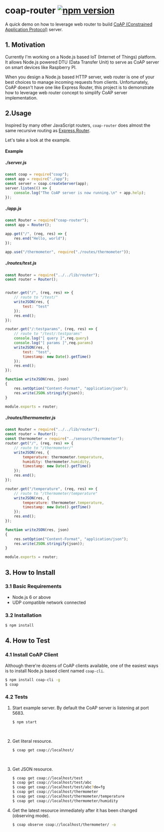 # coap-router [![npm version](https://badge.fury.io/js/coap-router.svg)](https://badge.fury.io/js/coap-router)
A quick demo on how to leverage web router to build [CoAP (Constrained Application Protocol)](https://en.wikipedia.org/wiki/Constrained_Application_Protocol) server.



## 1. Motivation
Currently I'm working on a Node.js based IoT (Internet of Things) platform. It allows Node.js powered DTU (Data Transfer Unit) to serve as CoAP server on smart devices like Raspberry PI.

When you design a Node.js based HTTP server, web router is one of your best choices to manage incoming requests from clients. Unfortunately, CoAP doesn't have one like Express Router, this project is to demonstrate how to leverage web router concept to simplify CoAP server implementation.



## 2.Usage

Inspired by many other JavaScript routers, `coap-router` does almost the same recursive routing as [Express.Router](http://expressjs.com/en/guide/routing.html).

Let's take a look at the example.

#### Example

##### ./server.js

```js
const coap = require("coap");
const app = require("./app");
const server = coap.createServer(app);
server.listen(() => {
    console.log("The CoAP server is now running.\n" + app.help);
});
```

##### ./app.js

```js
const Router = require("coap-router");
const app = Router();

app.get("/", (req, res) => {
    res.end("Hello, world");
});

app.use("/thermometer", require("./routes/thermometer"));
```

##### ./routes/test.js
```js
const Router = require("../../lib/router");
const router = Router();


router.get("/", (req, res) => {
    // route to "/test/"
    writeJSON(res, {
        test: "test"
    });
    res.end();
});

router.get("/:testparams", (req, res) => {
    // route to "/test/:testparams"
    console.log("[ query ]",req.query)
    console.log("[ params ]",req.params)
    writeJSON(res, {
        test: "test",
        timestamp: new Date().getTime()
    });
    res.end();
});

function writeJSON(res, json)
{
    res.setOption("Content-Format", "application/json");
    res.write(JSON.stringify(json));
}

module.exports = router;
```


##### ./routes/thermometer.js
```js
const Router = require("../../lib/router");
const router = Router();
const thermometer = require("../sensors/thermometer");
router.get("/", (req, res) => {
    // route to "/thermometer/"
    writeJSON(res, {
        temperature: thermometer.temperature,
        humidity: thermometer.humidity,
        timestamp: new Date().getTime()
    });
    res.end();
});

router.get("/temperature", (req, res) => {
    // route to "/thermometer/temperature"
    writeJSON(res, {
        temperature: thermometer.temperature,
        timestamp: new Date().getTime()
    });
    res.end();
});

function writeJSON(res, json)
{
    res.setOption("Content-Format", "application/json");
    res.write(JSON.stringify(json));
}

module.exports = router;
```



## 3. How to Install
### 3.1 Basic Requirements

* Node.js 6 or above
* UDP compatible network connected

### 3.2 Installation

```sh
$ npm install
```



## 4. How to Test

### 4.1 Install CoAP Client

Although there're dozens of CoAP clients available, one of the easiest ways is to install Node.js based client named `coap-cli`.

```sh
$ npm install coap-cli -g
$ coap
```

### 4.2 Tests

1. Start example server. By default the CoAP server is listening at port 5683.

   ```sh
   $ npm start
   ```

   ​

2. Get literal resource.

   ```sh
   $ coap get coap://localhost/
   ```

   ​

3. Get JSON resource.

   ```sh
   $ coap get coap://localhost/test
   $ coap get coap://localhost/test/abc
   $ coap get coap://localhost/test/abc?de=fg
   $ coap get coap://localhost/thermometer
   $ coap get coap://localhost/thermometer/temperature
   $ coap get coap://localhost/thermometer/humidity
   ```

4. Get the latest resource immediately after it has been changed (observing mode).

   ```sh
   $ coap observe coap://localhost/thermometer/ -o
   ```

   ​
